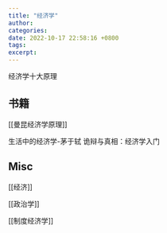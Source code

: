 ```yaml
---
title: "经济学"
author: 
categories: 
date: 2022-10-17 22:58:16 +0800
tags: 
excerpt: 
---
```


经济学十大原理



## 书籍

[[曼昆经济学原理]]

生活中的经济学-茅于轼
诡辩与真相：经济学入门

## Misc


[[经济]]

[[政治学]]

[[制度经济学]]


